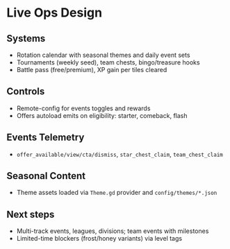 # Live Ops Design

## Systems
- Rotation calendar with seasonal themes and daily event sets
- Tournaments (weekly seed), team chests, bingo/treasure hooks
- Battle pass (free/premium), XP gain per tiles cleared

## Controls
- Remote-config for events toggles and rewards
- Offers autoload emits on eligibility: starter, comeback, flash

## Events Telemetry
- `offer_available/view/cta/dismiss`, `star_chest_claim`, `team_chest_claim`

## Seasonal Content
- Theme assets loaded via `Theme.gd` provider and `config/themes/*.json`

## Next steps
- Multi-track events, leagues, divisions; team events with milestones
- Limited-time blockers (frost/honey variants) via level tags
